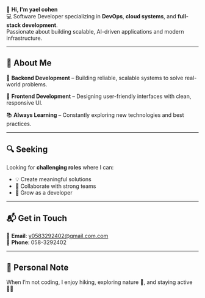 

👋 **Hi, I'm yael cohen**  
💻 Software Developer specializing in **DevOps**, **cloud systems**, and **full-stack development**.  
Passionate about building scalable, AI-driven applications and modern infrastructure.

---

## 🚀 About Me

🔧 **Backend Development** – Building reliable, scalable systems to solve real-world problems.

🎨 **Frontend Development** – Designing user-friendly interfaces with clean, responsive UI.

📚 **Always Learning** – Constantly exploring new technologies and best practices.

---

## 🔍 Seeking

Looking for **challenging roles** where I can:
- 💡 Create meaningful solutions  
- 🤝 Collaborate with strong teams  
- 🌱 Grow as a developer

---

## 📬 Get in Touch

📧 **Email**: y0583292402@gmail.com.com  
📱 **Phone**: 058-3292402

---

## 📝 Personal Note

When I’m not coding, I enjoy hiking, exploring nature 🌿, and staying active 🏃‍♀️
